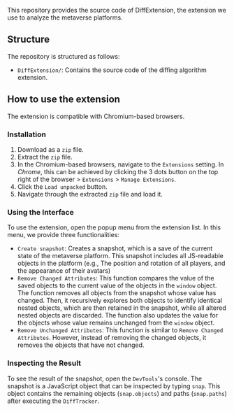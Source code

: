 This repository provides the source code of DiffExtension, the extension we use to analyze the metaverse platforms. 

## Structure
The repository is structured as follows:
- `DiffExtension/`: Contains the source code of the diffing algorithm extension.

## How to use the extension
The extension is compatible with Chromium-based browsers.
### Installation
1. Download as a `zip` file.
2. Extract the `zip` file.
3. In the Chromium-based browsers, navigate to the `Extensions` setting. In *Chrome*, this can be achieved by clicking the 3 dots button on the top right of the browser > `Extensions` > `Manage Extensions`.
4. Click the `Load unpacked` button.
5. Navigate through the extracted `zip` file and load it.

### Using the Interface
To use the extension, open the popup menu from the extension list. In this menu, we provide three functionalities:
* `Create snapshot`: Creates a snapshot, which is a save of the current state of the metaverse platform. This snapshot includes all JS-readable objects in the platform (e.g., The position and rotation of all players, and the appearance of their avatars)
* `Remove Changed Attributes`: This function compares the value of the saved objects to the current value of the objects in the `window` object. The function removes all objects from the snapshot whose value has changed. Then, it recursively explores both objects to identify identical nested objects, which are then retained in the snapshot, while all altered nested objects are discarded. The function also updates the value for the objects whose value remains unchanged from the `window` object.
* `Remove Unchanged Attributes`: This function is similar to `Remove Changed Attributes`. However, instead of removing the changed objects, it removes the objects that have not changed.

### Inspecting the Result
To see the result of the snapshot, open the `DevTools`'s console. The snapshot is a JavaScript object that can be inspected by typing `snap`. This object contains the remaining objects (`snap.objects`) and paths (`snap.paths`) after executing the `DiffTracker`.

